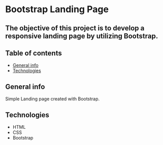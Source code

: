 # Bootstrap Landing Page

## The objective of this project is to develop a responsive landing page by utilizing Bootstrap.

## Table of contents
* [General info](#general-info)
* [Technologies](#technologies)
  

## General info 
Simple Landing page created with Bootstrap.

## Technologies
* HTML
* CSS
* Bootstrap




